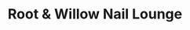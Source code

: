 ---
title: "Root & Willow Nail Lounge"
url: /zanesville/root-and-willow-nail-lounge/
shop: beauty
---
